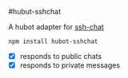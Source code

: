 #hubut-sshchat

A hubot adapter for [ssh-chat](https://github.com/shazow/ssh-chat)

```
npm install hubot-sshchat
```

- [X] responds to public chats
- [X] responds to private messages
